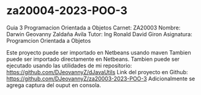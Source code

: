 # za20004-2023-POO-3
Guia 3 Programacion Orientada a Objetos
Carnet: ZA20003
Nombre: Darwin Geovanny Zaldaña Avila
Tutor: Ing Ronald David Giron
Asignatura: Programcion Orientada a Objetos

Este proyecto puede ser importado en Netbeans usando maven
Tambien puede ser importado directamente en Netbeans.
Tambien puede ser ejecutado usando las utilidades de mi repositorio: https://github.com/DJeovannyZ/dJavaUtils
Link del proyecto en Github: https://github.com/DJeovannyZ/za20003-2023-POO-3
Adicionalmente se agrega captura del ouput en consola.
